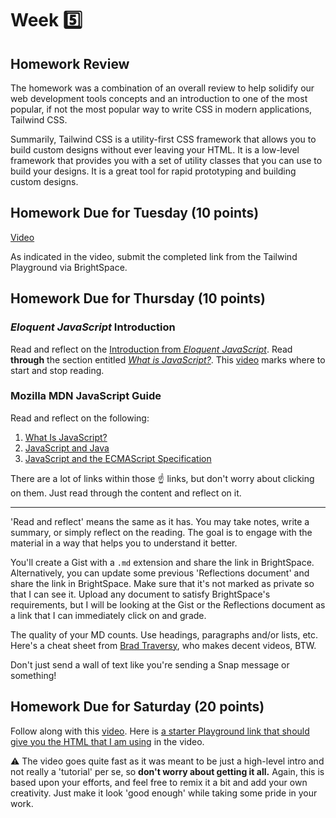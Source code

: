 # Week 5️⃣

## Homework Review

The homework was a combination of an overall review to help solidify our web development tools concepts and an introduction to one of the most popular, if not the most popular way to write CSS in modern applications, Tailwind CSS.

Summarily, Tailwind CSS is a utility-first CSS framework that allows you to build custom designs without ever leaving your HTML. It is a low-level framework that provides you with a set of utility classes that you can use to build your designs. It is a great tool for rapid prototyping and building custom designs.

## Homework Due for Tuesday (10 points)

[Video](https://somup.com/cZn6fApo3a)

As indicated in the video, submit the completed link from the Tailwind Playground via BrightSpace.

## Homework Due for Thursday (10 points)

### _Eloquent JavaScript_ Introduction

Read and reflect on the [Introduction from _Eloquent JavaScript_](https://eloquentjavascript.net/00_intro.html#h_GlF1Kuv0JF). Read **through** the section entitled [_What is JavaScript?_](https://eloquentjavascript.net/00_intro.html#h_UmlI5uNVqn). This [video](https://somup.com/cZn62bpoxH) marks where to start and stop reading.

### Mozilla MDN JavaScript Guide

Read and reflect on the following:

1. [What Is JavaScript?](https://developer.mozilla.org/en-US/docs/Web/JavaScript/Guide/Introduction#what_is_javascript)
1. [JavaScript and Java](https://developer.mozilla.org/en-US/docs/Web/JavaScript/Guide/Introduction#javascript_and_java)
1. [JavaScript and the ECMAScript Specification](https://developer.mozilla.org/en-US/docs/Web/JavaScript/Guide/Introduction#javascript_and_the_ecmascript_specification)

There are a lot of links within those ☝️ links, but don't worry about clicking on them. Just read through the content and reflect on it.

---

'Read and reflect' means the same as it has. You may take notes, write a summary, or simply reflect on the reading. The goal is to engage with the material in a way that helps you to understand it better.

You'll create a Gist with a `.md` extension and share the link in BrightSpace. Alternatively, you can update some previous 'Reflections document' and share the link in BrightSpace. Make sure that it's not marked as private so that I can see it. Upload any document to satisfy BrightSpace's requirements, but I will be looking at the Gist or the Reflections document as a link that I can immediately click on and grade.

The quality of your MD counts. Use headings, paragraphs and/or lists, etc. Here's a cheat sheet from [Brad Traversy](https://gist.githubusercontent.com/bradtraversy/547a7bbf35ffba1561706e161a50b05a/raw/aed91bd0c570b240761bab7e67510a0817daaa8c/sample.md), who makes decent videos, BTW.

Don't just send a wall of text like you're sending a Snap message or something!

## Homework Due for Saturday (20 points)

Follow along with this [video](https://www.youtube.com/live/_y_3c4wRVOc?si=jPTXjCY9CFbwn_y3). Here is [a starter Playground link that should give you the HTML that I am using](https://play.tailwindcss.com/0QqzGV4Xlu) in the video.

⚠️ The video goes quite fast as it was meant to be just a high-level intro and not really a 'tutorial' per se, so **don't worry about getting it all.** Again, this is based upon your efforts, and feel free to remix it a bit and add your own creativity. Just make it look 'good enough' while taking some pride in your work.
